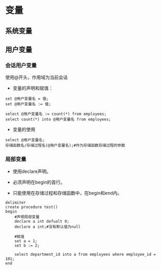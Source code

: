 # 变量

## 系统变量

## 用户变量

### 会话用户变量

使用@开头，作用域为当前会话

* 变量的声明和赋值：

~~~mysql
set @用户变量名 = 值;
set @用户变量名 := 值;

select @用户变量名 := count(*) from employees;
select count(*) into @用户变量名 from employees;
~~~

* 变量的使用

~~~mysql
select @用户变量名;
存储函数名/存储过程名(@用户变量名);#作为存储函数存储过程的参数
~~~

### 局部变量

* 使用declare声明。
* 必须声明在begin的首行。

* 只能使用在存储过程和存储函数中，在begin和end内。

~~~mysql
delimiter
create procedure test()
begin
	#声明局部变量
	declare a int defualt 0;
	declare a int;#没有默认值为null
	
	#赋值
	set a = 1;
	set b := 2;
	
	select department_id into a from employees where employee_id = 101;
end
~~~

